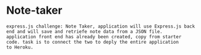 # Note-taker

    express.js challenge: Note Taker, application will use Express.js back end and will save and retriefe note data from a JSON file. 
    application front end has already been created, copy from starter code. task is to connect the two to deply the entire application
    to Heroku. 